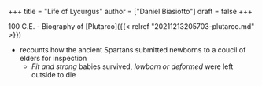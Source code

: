 +++
title = "Life of Lycurgus"
author = ["Daniel Biasiotto"]
draft = false
+++

100 C.E. - Biography of [Plutarco]({{< relref "20211213205703-plutarco.md" >}})

-   recounts how the ancient Spartans submitted newborns to a coucil of elders for inspection
    -   _Fit and strong_ babies survived, _lowborn or deformed_ were left outside to die